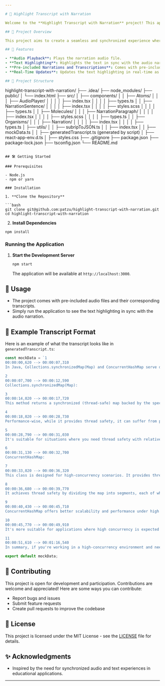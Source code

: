 ```yaml
---

# 📜 Highlight Transcript with Narration

Welcome to the **Highlight Transcript with Narration** project! This application synchronizes text with an audio narration, highlighting the text as the audio plays, providing an immersive reading and listening experience.

## 🚀 Project Overview

This project aims to create a seamless and synchronized experience where an audio narration plays while the corresponding text is highlighted in real-time. It can be particularly useful for educational purposes, language learning, and any other scenarios where synchronized audio-text presentation is beneficial.

## 🌟 Features

- **Audio Playback**: Plays the narration audio file.
- **Text Highlighting**: Highlights the text in sync with the audio narration.
- **Pre-included Narrations and Transcriptions**: Comes with pre-included audio and transcription files for easy setup.
- **Real-Time Updates**: Updates the text highlighting in real-time as the audio plays.

## 📂 Project Structure

```
highlight-transcript-with-narration/
├── .idea/
├── node_modules/
├── public/
│   └── index.html
├── src/
│   ├── components/
│   │   ├── Atoms/
│   │   │   ├── AudioPlayer/
│   │   │   │   ├── index.tsx
│   │   │   │   ├── types.ts
│   │   ├── NarrationSentence/
│   │   │   │   ├── index.tsx
│   │   │   │   ├── styles.scss
│   │   │   │   ├── types.ts
│   │   ├── Molecules/
│   │   │   ├── NarrationParagraph/
│   │   │   │   ├── index.tsx
│   │   │   │   ├── styles.scss
│   │   │   │   ├── types.ts
│   │   ├── Organisms/
│   │   │   ├── Narration/
│   │   │   │   ├── index.tsx
│   │   │   │   ├── types.ts
│   ├── utils/
│   │   ├── subripToJSON.ts
│   │   ├── index.tsx
│   │   ├── mockData.ts
│   │   ├── generatedTranscript.ts (generated by script)
│   ├── react-app-env.d.ts
│   ├── styles.css
├── .gitignore
├── package.json
├── package-lock.json
├── tsconfig.json
└── README.md
```

## 🛠️ Getting Started

### Prerequisites

- Node.js
- npm or yarn

### Installation

1. **Clone the Repository**

```bash
git clone git@github.com:patzu/highlight-transcript-with-narration.git
cd highlight-transcript-with-narration
```

2. **Install Dependencies**

```bash
npm install
```

### Running the Application

1. **Start the Development Server**

   ```bash
   npm start
   ```

   The application will be available at `http://localhost:3000`.

## 🎨 Usage

- The project comes with pre-included audio files and their corresponding transcripts.
- Simply run the application to see the text highlighting in sync with the audio narration.

## 📝 Example Transcript Format

Here is an example of what the transcript looks like in `generatedTranscript.ts`:

```ts
const mockData = `1
00:00:00,620 --> 00:00:07,310
In Java, Collections.synchronizedMap(Map) and ConcurrentHashMap serve different purposes and have different performance characteristics.

2
00:00:07,700 --> 00:00:12,590
Collections.synchronizedMap(Map):

3
00:00:14,020 --> 00:00:17,720
This method returns a synchronized (thread-safe) map backed by the specified map. It achieves thread safety by synchronizing all access to the backing map.

4
00:00:18,020 --> 00:00:28,730
Performance-wise, while it provides thread safety, it can suffer from performance bottlenecks under high concurrency because it uses a single lock for all operations, potentially leading to contention among threads.

5
00:00:28,790 --> 00:00:31,030
It's suitable for situations where you need thread safety with relatively low concurrency or where you need to use legacy code that expects a Map interface.

6
00:00:31,130 --> 00:00:32,700
ConcurrentHashMap:

7
00:00:33,020 --> 00:00:36,320
This class is designed for high-concurrency scenarios. It provides thread safety without a significant performance penalty by using a different approach than Collections.synchronizedMap.

8
00:00:36,680 --> 00:00:39,770
It achieves thread safety by dividing the map into segments, each of which can be locked independently. This reduces contention and allows multiple threads to read and write concurrently.

9
00:00:40,430 --> 00:00:45,710
ConcurrentHashMap offers better scalability and performance under high concurrency compared to Collections.synchronizedMap.

10
00:00:45,770 --> 00:00:49,910
It's more suitable for applications where high concurrency is expected or where performance under concurrent access is critical.

11
00:00:51,610 --> 00:01:16,540
In summary, if you're working in a high-concurrency environment and need thread safety with good performance, ConcurrentHashMap is likely the better choice. However, if you're dealing with low to moderate concurrency or legacy code, Collections.synchronizedMap might suffice. Always benchmark and test in your specific use case to determine the best option.`;

export default mockData;
```

## 🤝 Contributing

This project is open for development and participation. Contributions are welcome and appreciated! Here are some ways you can contribute:

- Report bugs and issues
- Submit feature requests
- Create pull requests to improve the codebase

## 📄 License

This project is licensed under the MIT License - see the [LICENSE](LICENSE) file for details.

## ✨ Acknowledgments

- Inspired by the need for synchronized audio and text experiences in educational applications.

---
```


